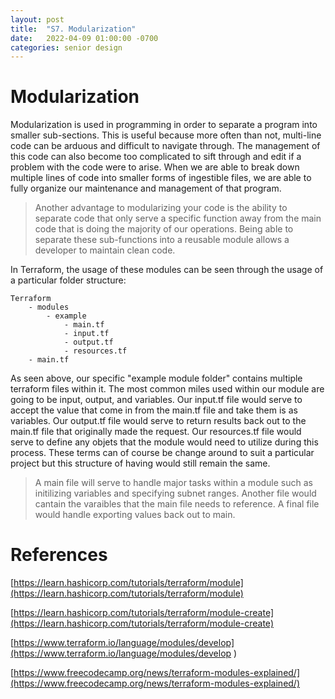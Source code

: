 ```yaml
---
layout: post
title:  "S7. Modularization"
date:   2022-04-09 01:00:00 -0700
categories: senior design
---
```

<html><head><link rel="stylesheet" type="text/css" href="/../style2.css"></head><style>img {width: 75%}</style></html>

# Modularization

Modularization is used in programming in order to separate a program into smaller sub-sections. This is useful because more often than not, multi-line code can be arduous and difficult to navigate through. The management of this code can also become too complicated to sift through and edit if a problem with the code were to arise. When we are able to break down multiple lines of code into smaller forms of ingestible files, we are able to fully organize our maintenance and management of that program. 

> Another advantage to modularizing your code is the ability to separate code that only serve a specific function away from the main code that is doing the majority of our operations. Being able to separate these sub-functions into a reusable module allows a developer to maintain clean code.

In Terraform, the usage of these modules can be seen through the usage of a particular folder structure:

```
Terraform
    - modules
        - example
            - main.tf
            - input.tf
            - output.tf
            - resources.tf
    - main.tf
```

As seen above, our specific "example module folder" contains multiple terraform files within it. The most common miles used within our module are going to be input, output, and variables. Our input.tf file would serve to accept the value that come in from the main.tf file and take them is as variables. Our output.tf file would serve to return results back out to the main.tf file that originally made the request. Our resources.tf file would serve to define any objets that the module would need to utilize during this process. These terms can of course be change around to suit a particular project but this structure of having would still remain the same. 

> A main file will serve to handle major tasks within a module such as initilizing variables and specifying subnet ranges. Another file would cantain the varaibles that the main file needs to reference. A final file would handle exporting values back out to main. 


# References

[https://learn.hashicorp.com/tutorials/terraform/module](https://learn.hashicorp.com/tutorials/terraform/module)

[https://learn.hashicorp.com/tutorials/terraform/module-create](https://learn.hashicorp.com/tutorials/terraform/module-create)

[https://www.terraform.io/language/modules/develop](https://www.terraform.io/language/modules/develop )

[https://www.freecodecamp.org/news/terraform-modules-explained/](https://www.freecodecamp.org/news/terraform-modules-explained/)